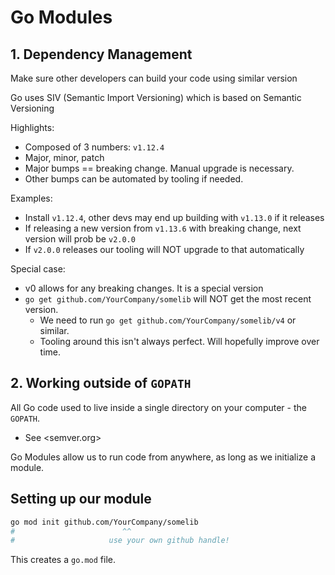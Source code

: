 # Go Modules

## 1. Dependency Management

Make sure other developers can build your code using similar version

Go uses SIV (Semantic Import Versioning) which is based on Semantic Versioning

Highlights:

- Composed of 3 numbers: `v1.12.4`
- Major, minor, patch
- Major bumps == breaking change. Manual upgrade is necessary.
- Other bumps can be automated by tooling if needed.

Examples:

- Install `v1.12.4`, other devs may end up building with `v1.13.0` if it releases
- If releasing a new version from `v1.13.6` with breaking change, next version will prob be `v2.0.0`
- If `v2.0.0` releases our tooling will NOT upgrade to that automatically

Special case:

- v0 allows for any breaking changes. It is a special version
- `go get github.com/YourCompany/somelib` will NOT get the most recent version.
  - We need to run `go get github.com/YourCompany/somelib/v4` or similar.
  - Tooling around this isn't always perfect. Will hopefully improve over time.

## 2. Working outside of `GOPATH`

All Go code used to live inside a single directory on your computer - the `GOPATH`.

- See <semver.org>

Go Modules allow us to run code from anywhere, as long as we initialize a module.

## Setting up our module

```bash
go mod init github.com/YourCompany/somelib
#                        ^^
#                     use your own github handle!
```

This creates a `go.mod` file.
